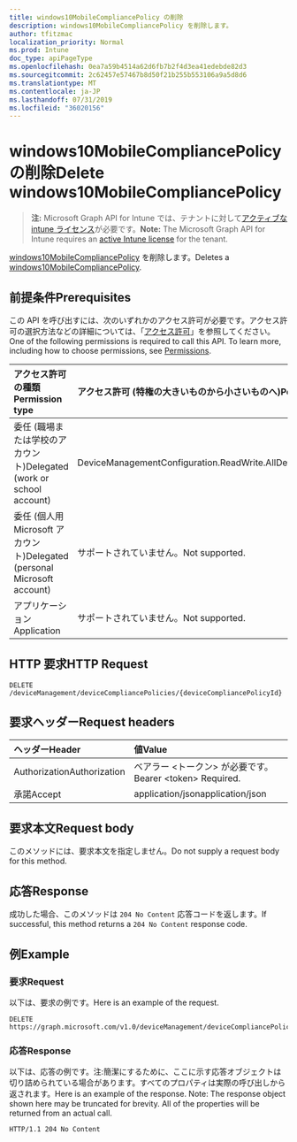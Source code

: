 ```yaml
---
title: windows10MobileCompliancePolicy の削除
description: windows10MobileCompliancePolicy を削除します。
author: tfitzmac
localization_priority: Normal
ms.prod: Intune
doc_type: apiPageType
ms.openlocfilehash: 0ea7a59b4514a62d6fb7b2f4d3ea41edebde82d3
ms.sourcegitcommit: 2c62457e57467b8d50f21b255b553106a9a5d8d6
ms.translationtype: MT
ms.contentlocale: ja-JP
ms.lasthandoff: 07/31/2019
ms.locfileid: "36020156"
---
```

# <a name="delete-windows10mobilecompliancepolicy"></a><span data-ttu-id="720b2-103">windows10MobileCompliancePolicy の削除</span><span class="sxs-lookup"><span data-stu-id="720b2-103">Delete windows10MobileCompliancePolicy</span></span>

> <span data-ttu-id="720b2-104">**注:** Microsoft Graph API for Intune では、テナントに対して[アクティブな intune ライセンス](https://go.microsoft.com/fwlink/?linkid=839381)が必要です。</span><span class="sxs-lookup"><span data-stu-id="720b2-104">**Note:** The Microsoft Graph API for Intune requires an [active Intune license](https://go.microsoft.com/fwlink/?linkid=839381) for the tenant.</span></span>

<span data-ttu-id="720b2-105">[windows10MobileCompliancePolicy](../resources/intune-deviceconfig-windows10mobilecompliancepolicy.md) を削除します。</span><span class="sxs-lookup"><span data-stu-id="720b2-105">Deletes a [windows10MobileCompliancePolicy](../resources/intune-deviceconfig-windows10mobilecompliancepolicy.md).</span></span>

## <a name="prerequisites"></a><span data-ttu-id="720b2-106">前提条件</span><span class="sxs-lookup"><span data-stu-id="720b2-106">Prerequisites</span></span>
<span data-ttu-id="720b2-p101">この API を呼び出すには、次のいずれかのアクセス許可が必要です。アクセス許可の選択方法などの詳細については、「[アクセス許可](/graph/permissions-reference)」を参照してください。</span><span class="sxs-lookup"><span data-stu-id="720b2-p101">One of the following permissions is required to call this API. To learn more, including how to choose permissions, see [Permissions](/graph/permissions-reference).</span></span>

|<span data-ttu-id="720b2-109">アクセス許可の種類</span><span class="sxs-lookup"><span data-stu-id="720b2-109">Permission type</span></span>|<span data-ttu-id="720b2-110">アクセス許可 (特権の大きいものから小さいものへ)</span><span class="sxs-lookup"><span data-stu-id="720b2-110">Permissions (from most to least privileged)</span></span>|
|:---|:---|
|<span data-ttu-id="720b2-111">委任 (職場または学校のアカウント)</span><span class="sxs-lookup"><span data-stu-id="720b2-111">Delegated (work or school account)</span></span>|<span data-ttu-id="720b2-112">DeviceManagementConfiguration.ReadWrite.All</span><span class="sxs-lookup"><span data-stu-id="720b2-112">DeviceManagementConfiguration.ReadWrite.All</span></span>|
|<span data-ttu-id="720b2-113">委任 (個人用 Microsoft アカウント)</span><span class="sxs-lookup"><span data-stu-id="720b2-113">Delegated (personal Microsoft account)</span></span>|<span data-ttu-id="720b2-114">サポートされていません。</span><span class="sxs-lookup"><span data-stu-id="720b2-114">Not supported.</span></span>|
|<span data-ttu-id="720b2-115">アプリケーション</span><span class="sxs-lookup"><span data-stu-id="720b2-115">Application</span></span>|<span data-ttu-id="720b2-116">サポートされていません。</span><span class="sxs-lookup"><span data-stu-id="720b2-116">Not supported.</span></span>|

## <a name="http-request"></a><span data-ttu-id="720b2-117">HTTP 要求</span><span class="sxs-lookup"><span data-stu-id="720b2-117">HTTP Request</span></span>
<!-- {
  "blockType": "ignored"
}
-->
``` http
DELETE /deviceManagement/deviceCompliancePolicies/{deviceCompliancePolicyId}
```

## <a name="request-headers"></a><span data-ttu-id="720b2-118">要求ヘッダー</span><span class="sxs-lookup"><span data-stu-id="720b2-118">Request headers</span></span>
|<span data-ttu-id="720b2-119">ヘッダー</span><span class="sxs-lookup"><span data-stu-id="720b2-119">Header</span></span>|<span data-ttu-id="720b2-120">値</span><span class="sxs-lookup"><span data-stu-id="720b2-120">Value</span></span>|
|:---|:---|
|<span data-ttu-id="720b2-121">Authorization</span><span class="sxs-lookup"><span data-stu-id="720b2-121">Authorization</span></span>|<span data-ttu-id="720b2-122">ベアラー &lt;トークン&gt; が必要です。</span><span class="sxs-lookup"><span data-stu-id="720b2-122">Bearer &lt;token&gt; Required.</span></span>|
|<span data-ttu-id="720b2-123">承諾</span><span class="sxs-lookup"><span data-stu-id="720b2-123">Accept</span></span>|<span data-ttu-id="720b2-124">application/json</span><span class="sxs-lookup"><span data-stu-id="720b2-124">application/json</span></span>|

## <a name="request-body"></a><span data-ttu-id="720b2-125">要求本文</span><span class="sxs-lookup"><span data-stu-id="720b2-125">Request body</span></span>
<span data-ttu-id="720b2-126">このメソッドには、要求本文を指定しません。</span><span class="sxs-lookup"><span data-stu-id="720b2-126">Do not supply a request body for this method.</span></span>

## <a name="response"></a><span data-ttu-id="720b2-127">応答</span><span class="sxs-lookup"><span data-stu-id="720b2-127">Response</span></span>
<span data-ttu-id="720b2-128">成功した場合、このメソッドは `204 No Content` 応答コードを返します。</span><span class="sxs-lookup"><span data-stu-id="720b2-128">If successful, this method returns a `204 No Content` response code.</span></span>

## <a name="example"></a><span data-ttu-id="720b2-129">例</span><span class="sxs-lookup"><span data-stu-id="720b2-129">Example</span></span>

### <a name="request"></a><span data-ttu-id="720b2-130">要求</span><span class="sxs-lookup"><span data-stu-id="720b2-130">Request</span></span>
<span data-ttu-id="720b2-131">以下は、要求の例です。</span><span class="sxs-lookup"><span data-stu-id="720b2-131">Here is an example of the request.</span></span>
``` http
DELETE https://graph.microsoft.com/v1.0/deviceManagement/deviceCompliancePolicies/{deviceCompliancePolicyId}
```

### <a name="response"></a><span data-ttu-id="720b2-132">応答</span><span class="sxs-lookup"><span data-stu-id="720b2-132">Response</span></span>
<span data-ttu-id="720b2-p102">以下は、応答の例です。注:簡潔にするために、ここに示す応答オブジェクトは切り詰められている場合があります。すべてのプロパティは実際の呼び出しから返されます。</span><span class="sxs-lookup"><span data-stu-id="720b2-p102">Here is an example of the response. Note: The response object shown here may be truncated for brevity. All of the properties will be returned from an actual call.</span></span>
``` http
HTTP/1.1 204 No Content
```



